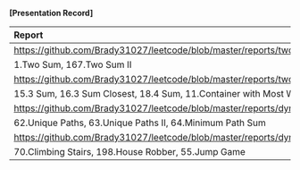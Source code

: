**[Presentation Record]**

| Report   | Present  |
|:----------|:--------:|
| https://github.com/Brady31027/leetcode/blob/master/reports/two_sums_series.pdf | 2017/03/06 |
|1.Two Sum, 167.Two Sum II ||
|https://github.com/Brady31027/leetcode/blob/master/reports/two_sums_series2.pdf | 2107/03/06 |
|15.3 Sum, 16.3 Sum Closest, 18.4 Sum, 11.Container with Most Water||
|https://github.com/Brady31027/leetcode/blob/master/reports/dynamic_programming.pdf|2017/03/09|
|62.Unique Paths, 63.Unique Paths II, 64.Minimum Path Sum||
|https://github.com/Brady31027/leetcode/blob/master/reports/dynamic_programming_2.pdf|2017/03/09|
|70.Climbing Stairs, 198.House Robber, 55.Jump Game||
